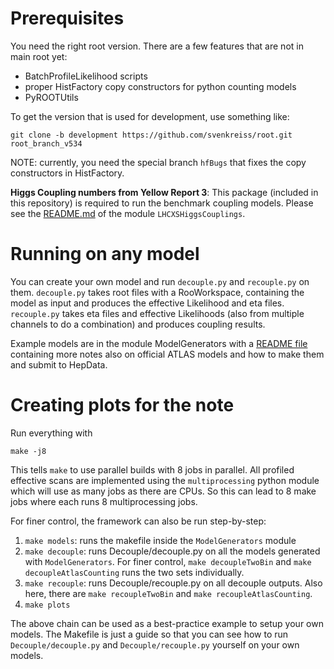 # Prerequisites

You need the right root version. There are a few features that are not in main root yet:

- BatchProfileLikelihood scripts
- proper HistFactory copy constructors for python counting models
- PyROOTUtils


To get the version that is used for development, use something like:

```
git clone -b development https://github.com/svenkreiss/root.git root_branch_v534
```

NOTE: currently, you need the special branch `hfBugs` that fixes the copy constructors in HistFactory.

**Higgs Coupling numbers from Yellow Report 3**:
This package (included in this repository) is required to run the benchmark coupling models. Please see the [README.md](Decouple/src/LHCXSHiggsCouplings/README.md) of the module `LHCXSHiggsCouplings`.


# Running on any model

You can create your own model and run `decouple.py` and `recouple.py` on them. `decouple.py` takes root files with a RooWorkspace, containing the model as input and produces the effective Likelihood and eta files. `recouple.py` takes eta files and effective Likelihoods (also from multiple channels to do a combination) and produces coupling results.

Example models are in the module ModelGenerators with a [README file](ModelGenerators/README.md) containing more notes also on official ATLAS models and how to make them and submit to HepData.


# Creating plots for the note

Run everything with

```
make -j8
```

This tells `make` to use parallel builds with 8 jobs in parallel. All profiled effective scans are implemented using the `multiprocessing` python module which will use as many jobs as there are CPUs. So this can lead to 8 make jobs where each runs 8 multiprocessing jobs.

For finer control, the framework can also be run step-by-step:

1. `make models`: runs the makefile inside the `ModelGenerators` module
2. `make decouple`: runs Decouple/decouple.py on all the models generated with `ModelGenerators`. For finer control, `make decoupleTwoBin` and `make decoupleAtlasCounting` runs the two sets individually.
3. `make recouple`: runs Decouple/recouple.py on all decouple outputs. Also here, there are `make recoupleTwoBin` and `make recoupleAtlasCounting`.
4. `make plots`

The above chain can be used as a best-practice example to setup your own models. The Makefile is just a guide so that you can see how to run `Decouple/decouple.py` and `Decouple/recouple.py` yourself on your own models.

